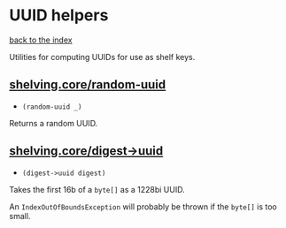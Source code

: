 # UUID helpers

[back to the index](/README.md#usage)

Utilities for computing UUIDs for use as shelf keys.

## [shelving.core/random-uuid](shelving/core.clj#L199)
 - `(random-uuid _)`

Returns a random UUID.

## [shelving.core/digest->uuid](shelving/core.clj#L207)
 - `(digest->uuid digest)`

Takes the first 16b of a `byte[]` as a 1228bi UUID.

An `IndexOutOfBoundsException` will probably be thrown if the `byte[]` is too small.

